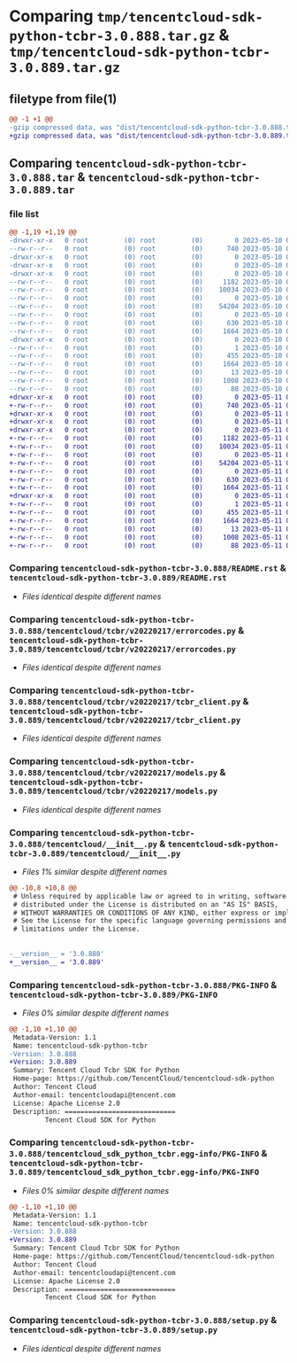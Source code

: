 # Comparing `tmp/tencentcloud-sdk-python-tcbr-3.0.888.tar.gz` & `tmp/tencentcloud-sdk-python-tcbr-3.0.889.tar.gz`

## filetype from file(1)

```diff
@@ -1 +1 @@
-gzip compressed data, was "dist/tencentcloud-sdk-python-tcbr-3.0.888.tar", last modified: Wed May 10 02:49:10 2023, max compression
+gzip compressed data, was "dist/tencentcloud-sdk-python-tcbr-3.0.889.tar", last modified: Thu May 11 03:15:15 2023, max compression
```

## Comparing `tencentcloud-sdk-python-tcbr-3.0.888.tar` & `tencentcloud-sdk-python-tcbr-3.0.889.tar`

### file list

```diff
@@ -1,19 +1,19 @@
-drwxr-xr-x   0 root         (0) root         (0)        0 2023-05-10 02:49:10.000000 tencentcloud-sdk-python-tcbr-3.0.888/
--rw-r--r--   0 root         (0) root         (0)      740 2023-05-10 02:49:09.000000 tencentcloud-sdk-python-tcbr-3.0.888/README.rst
-drwxr-xr-x   0 root         (0) root         (0)        0 2023-05-10 02:49:10.000000 tencentcloud-sdk-python-tcbr-3.0.888/tencentcloud/
-drwxr-xr-x   0 root         (0) root         (0)        0 2023-05-10 02:49:10.000000 tencentcloud-sdk-python-tcbr-3.0.888/tencentcloud/tcbr/
-drwxr-xr-x   0 root         (0) root         (0)        0 2023-05-10 02:49:10.000000 tencentcloud-sdk-python-tcbr-3.0.888/tencentcloud/tcbr/v20220217/
--rw-r--r--   0 root         (0) root         (0)     1182 2023-05-10 02:49:09.000000 tencentcloud-sdk-python-tcbr-3.0.888/tencentcloud/tcbr/v20220217/errorcodes.py
--rw-r--r--   0 root         (0) root         (0)    10034 2023-05-10 02:49:09.000000 tencentcloud-sdk-python-tcbr-3.0.888/tencentcloud/tcbr/v20220217/tcbr_client.py
--rw-r--r--   0 root         (0) root         (0)        0 2023-05-10 02:49:09.000000 tencentcloud-sdk-python-tcbr-3.0.888/tencentcloud/tcbr/v20220217/__init__.py
--rw-r--r--   0 root         (0) root         (0)    54204 2023-05-10 02:49:09.000000 tencentcloud-sdk-python-tcbr-3.0.888/tencentcloud/tcbr/v20220217/models.py
--rw-r--r--   0 root         (0) root         (0)        0 2023-05-10 02:49:09.000000 tencentcloud-sdk-python-tcbr-3.0.888/tencentcloud/tcbr/__init__.py
--rw-r--r--   0 root         (0) root         (0)      630 2023-05-10 02:49:09.000000 tencentcloud-sdk-python-tcbr-3.0.888/tencentcloud/__init__.py
--rw-r--r--   0 root         (0) root         (0)     1664 2023-05-10 02:49:10.000000 tencentcloud-sdk-python-tcbr-3.0.888/PKG-INFO
-drwxr-xr-x   0 root         (0) root         (0)        0 2023-05-10 02:49:10.000000 tencentcloud-sdk-python-tcbr-3.0.888/tencentcloud_sdk_python_tcbr.egg-info/
--rw-r--r--   0 root         (0) root         (0)        1 2023-05-10 02:49:10.000000 tencentcloud-sdk-python-tcbr-3.0.888/tencentcloud_sdk_python_tcbr.egg-info/dependency_links.txt
--rw-r--r--   0 root         (0) root         (0)      455 2023-05-10 02:49:10.000000 tencentcloud-sdk-python-tcbr-3.0.888/tencentcloud_sdk_python_tcbr.egg-info/SOURCES.txt
--rw-r--r--   0 root         (0) root         (0)     1664 2023-05-10 02:49:10.000000 tencentcloud-sdk-python-tcbr-3.0.888/tencentcloud_sdk_python_tcbr.egg-info/PKG-INFO
--rw-r--r--   0 root         (0) root         (0)       13 2023-05-10 02:49:10.000000 tencentcloud-sdk-python-tcbr-3.0.888/tencentcloud_sdk_python_tcbr.egg-info/top_level.txt
--rw-r--r--   0 root         (0) root         (0)     1008 2023-05-10 02:49:09.000000 tencentcloud-sdk-python-tcbr-3.0.888/setup.py
--rw-r--r--   0 root         (0) root         (0)       88 2023-05-10 02:49:10.000000 tencentcloud-sdk-python-tcbr-3.0.888/setup.cfg
+drwxr-xr-x   0 root         (0) root         (0)        0 2023-05-11 03:15:15.000000 tencentcloud-sdk-python-tcbr-3.0.889/
+-rw-r--r--   0 root         (0) root         (0)      740 2023-05-11 03:15:15.000000 tencentcloud-sdk-python-tcbr-3.0.889/README.rst
+drwxr-xr-x   0 root         (0) root         (0)        0 2023-05-11 03:15:15.000000 tencentcloud-sdk-python-tcbr-3.0.889/tencentcloud/
+drwxr-xr-x   0 root         (0) root         (0)        0 2023-05-11 03:15:15.000000 tencentcloud-sdk-python-tcbr-3.0.889/tencentcloud/tcbr/
+drwxr-xr-x   0 root         (0) root         (0)        0 2023-05-11 03:15:15.000000 tencentcloud-sdk-python-tcbr-3.0.889/tencentcloud/tcbr/v20220217/
+-rw-r--r--   0 root         (0) root         (0)     1182 2023-05-11 03:15:15.000000 tencentcloud-sdk-python-tcbr-3.0.889/tencentcloud/tcbr/v20220217/errorcodes.py
+-rw-r--r--   0 root         (0) root         (0)    10034 2023-05-11 03:15:15.000000 tencentcloud-sdk-python-tcbr-3.0.889/tencentcloud/tcbr/v20220217/tcbr_client.py
+-rw-r--r--   0 root         (0) root         (0)        0 2023-05-11 03:15:15.000000 tencentcloud-sdk-python-tcbr-3.0.889/tencentcloud/tcbr/v20220217/__init__.py
+-rw-r--r--   0 root         (0) root         (0)    54204 2023-05-11 03:15:15.000000 tencentcloud-sdk-python-tcbr-3.0.889/tencentcloud/tcbr/v20220217/models.py
+-rw-r--r--   0 root         (0) root         (0)        0 2023-05-11 03:15:15.000000 tencentcloud-sdk-python-tcbr-3.0.889/tencentcloud/tcbr/__init__.py
+-rw-r--r--   0 root         (0) root         (0)      630 2023-05-11 03:15:15.000000 tencentcloud-sdk-python-tcbr-3.0.889/tencentcloud/__init__.py
+-rw-r--r--   0 root         (0) root         (0)     1664 2023-05-11 03:15:15.000000 tencentcloud-sdk-python-tcbr-3.0.889/PKG-INFO
+drwxr-xr-x   0 root         (0) root         (0)        0 2023-05-11 03:15:15.000000 tencentcloud-sdk-python-tcbr-3.0.889/tencentcloud_sdk_python_tcbr.egg-info/
+-rw-r--r--   0 root         (0) root         (0)        1 2023-05-11 03:15:15.000000 tencentcloud-sdk-python-tcbr-3.0.889/tencentcloud_sdk_python_tcbr.egg-info/dependency_links.txt
+-rw-r--r--   0 root         (0) root         (0)      455 2023-05-11 03:15:15.000000 tencentcloud-sdk-python-tcbr-3.0.889/tencentcloud_sdk_python_tcbr.egg-info/SOURCES.txt
+-rw-r--r--   0 root         (0) root         (0)     1664 2023-05-11 03:15:15.000000 tencentcloud-sdk-python-tcbr-3.0.889/tencentcloud_sdk_python_tcbr.egg-info/PKG-INFO
+-rw-r--r--   0 root         (0) root         (0)       13 2023-05-11 03:15:15.000000 tencentcloud-sdk-python-tcbr-3.0.889/tencentcloud_sdk_python_tcbr.egg-info/top_level.txt
+-rw-r--r--   0 root         (0) root         (0)     1008 2023-05-11 03:15:15.000000 tencentcloud-sdk-python-tcbr-3.0.889/setup.py
+-rw-r--r--   0 root         (0) root         (0)       88 2023-05-11 03:15:15.000000 tencentcloud-sdk-python-tcbr-3.0.889/setup.cfg
```

### Comparing `tencentcloud-sdk-python-tcbr-3.0.888/README.rst` & `tencentcloud-sdk-python-tcbr-3.0.889/README.rst`

 * *Files identical despite different names*

### Comparing `tencentcloud-sdk-python-tcbr-3.0.888/tencentcloud/tcbr/v20220217/errorcodes.py` & `tencentcloud-sdk-python-tcbr-3.0.889/tencentcloud/tcbr/v20220217/errorcodes.py`

 * *Files identical despite different names*

### Comparing `tencentcloud-sdk-python-tcbr-3.0.888/tencentcloud/tcbr/v20220217/tcbr_client.py` & `tencentcloud-sdk-python-tcbr-3.0.889/tencentcloud/tcbr/v20220217/tcbr_client.py`

 * *Files identical despite different names*

### Comparing `tencentcloud-sdk-python-tcbr-3.0.888/tencentcloud/tcbr/v20220217/models.py` & `tencentcloud-sdk-python-tcbr-3.0.889/tencentcloud/tcbr/v20220217/models.py`

 * *Files identical despite different names*

### Comparing `tencentcloud-sdk-python-tcbr-3.0.888/tencentcloud/__init__.py` & `tencentcloud-sdk-python-tcbr-3.0.889/tencentcloud/__init__.py`

 * *Files 1% similar despite different names*

```diff
@@ -10,8 +10,8 @@
 # Unless required by applicable law or agreed to in writing, software
 # distributed under the License is distributed on an "AS IS" BASIS,
 # WITHOUT WARRANTIES OR CONDITIONS OF ANY KIND, either express or implied.
 # See the License for the specific language governing permissions and
 # limitations under the License.
 
 
-__version__ = '3.0.888'
+__version__ = '3.0.889'
```

### Comparing `tencentcloud-sdk-python-tcbr-3.0.888/PKG-INFO` & `tencentcloud-sdk-python-tcbr-3.0.889/PKG-INFO`

 * *Files 0% similar despite different names*

```diff
@@ -1,10 +1,10 @@
 Metadata-Version: 1.1
 Name: tencentcloud-sdk-python-tcbr
-Version: 3.0.888
+Version: 3.0.889
 Summary: Tencent Cloud Tcbr SDK for Python
 Home-page: https://github.com/TencentCloud/tencentcloud-sdk-python
 Author: Tencent Cloud
 Author-email: tencentcloudapi@tencent.com
 License: Apache License 2.0
 Description: ============================
         Tencent Cloud SDK for Python
```

### Comparing `tencentcloud-sdk-python-tcbr-3.0.888/tencentcloud_sdk_python_tcbr.egg-info/PKG-INFO` & `tencentcloud-sdk-python-tcbr-3.0.889/tencentcloud_sdk_python_tcbr.egg-info/PKG-INFO`

 * *Files 0% similar despite different names*

```diff
@@ -1,10 +1,10 @@
 Metadata-Version: 1.1
 Name: tencentcloud-sdk-python-tcbr
-Version: 3.0.888
+Version: 3.0.889
 Summary: Tencent Cloud Tcbr SDK for Python
 Home-page: https://github.com/TencentCloud/tencentcloud-sdk-python
 Author: Tencent Cloud
 Author-email: tencentcloudapi@tencent.com
 License: Apache License 2.0
 Description: ============================
         Tencent Cloud SDK for Python
```

### Comparing `tencentcloud-sdk-python-tcbr-3.0.888/setup.py` & `tencentcloud-sdk-python-tcbr-3.0.889/setup.py`

 * *Files identical despite different names*

